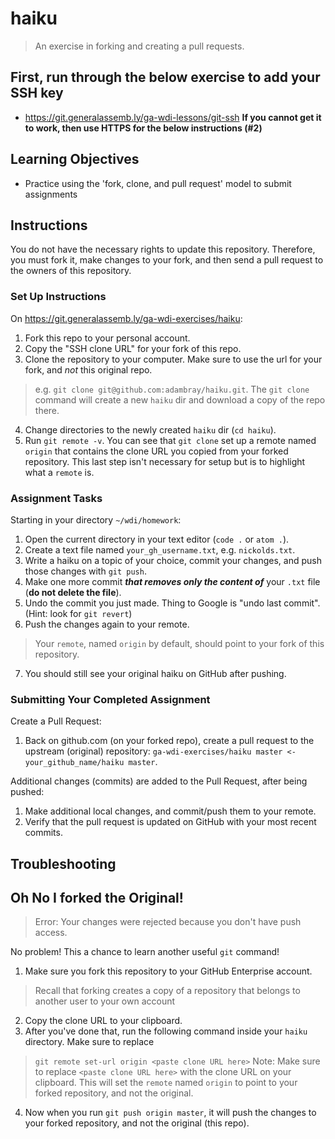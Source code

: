 # haiku
> An exercise in forking and creating a pull requests.

## First, run through the below exercise to add your SSH key
- https://git.generalassemb.ly/ga-wdi-lessons/git-ssh
**If you cannot get it to work, then use HTTPS for the below instructions (#2)**

## Learning Objectives
- Practice using the 'fork, clone, and pull request' model to submit assignments

## Instructions
You do not have the necessary rights to update this repository.  Therefore, you must fork it, make changes to your fork, and then send a pull request to the owners of this repository.

### Set Up Instructions
On https://git.generalassemb.ly/ga-wdi-exercises/haiku:

1. Fork this repo to your personal account.
2. Copy the "SSH clone URL" for your fork of this repo.
3. Clone the repository to your computer. Make sure to use the url for your fork, and *not* this original repo.
  > e.g. `git clone git@github.com:adambray/haiku.git`. The `git clone` command will create a new `haiku` dir and download a copy of the repo there.
4. Change directories to the newly created `haiku` dir (`cd haiku`).
5. Run `git remote -v`. You can see that `git clone` set up a remote named `origin` that contains the clone URL you copied from your forked repository. This last step isn't necessary for setup but is to highlight what a `remote` is.

### Assignment Tasks

Starting in your directory `~/wdi/homework`:

1. Open the current directory in your text editor (`code .` or `atom .`).
2. Create a text file named `your_gh_username.txt`, e.g. `nickolds.txt`.
3. Write a haiku on a topic of your choice, commit your changes, and push those changes with `git push`.
4. Make one more commit ***that removes only the content of*** your `.txt` file (**do not delete the file**). 
5. Undo the commit you just made. Thing to Google is "undo last commit". (Hint: look for `git revert`)
6. Push the changes again to your remote.
  > Your `remote`, named `origin` by default, should point to your fork of this repository.
7. You should still see your original haiku on GitHub after pushing.

### Submitting Your Completed Assignment

Create a Pull Request:

1. Back on github.com (on your forked repo), create a pull request to the upstream (original) repository: `ga-wdi-exercises/haiku master <- your_github_name/haiku master`.

Additional changes (commits) are added to the Pull Request, after being pushed:

1. Make additional local changes, and commit/push them to your remote.
2. Verify that the pull request is updated on GitHub with your most recent commits.

## Troubleshooting

## Oh No I forked the Original!

> Error: Your changes were rejected because you don't have push access.

No problem! This a chance to learn another useful `git` command!

1. Make sure you fork this repository to your GitHub Enterprise account.
  > Recall that forking creates a copy of a repository that belongs to another user to your own account
2. Copy the clone URL to your clipboard.
3. After you've done that, run the following command inside your `haiku` directory. Make sure to replace
  > `git remote set-url origin <paste clone URL here>`
  > Note: Make sure to replace `<paste clone URL here>` with the clone URL on your clipboard. 
  > This will set the `remote` named `origin` to point to your forked repository, and not the original.
4. Now when you run `git push origin master`, it will push the changes to your forked repository, and not the original (this repo).
